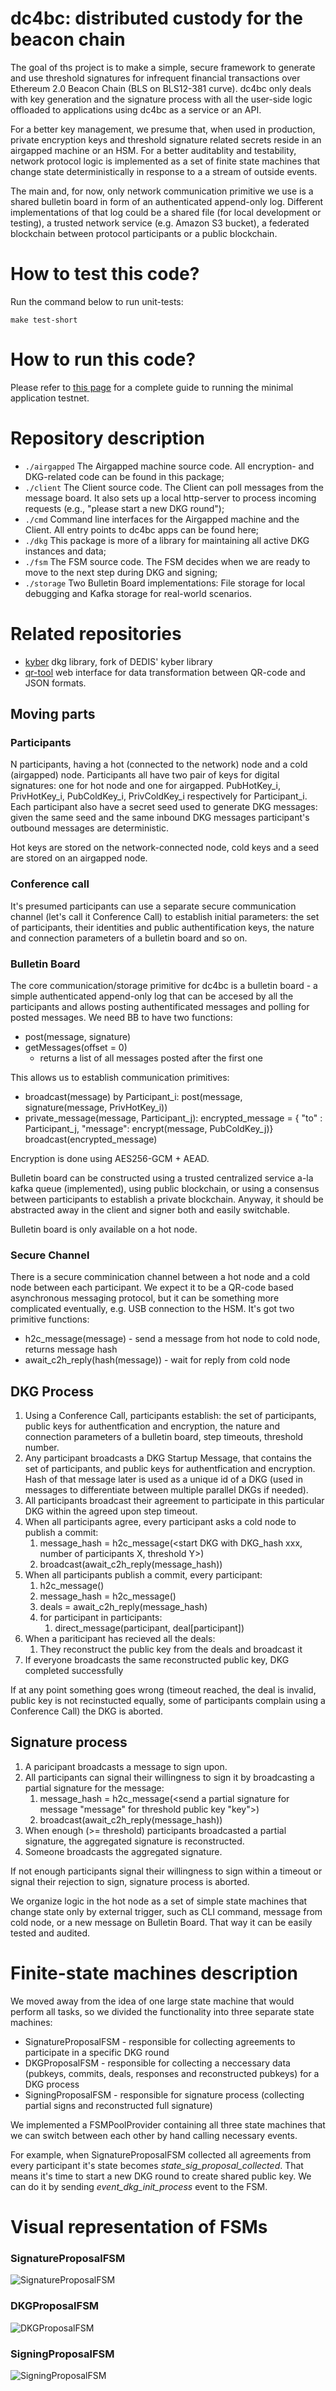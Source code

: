 # dc4bc: distributed custody for the beacon chain

The goal of ths project is to make a simple, secure framework to generate and use threshold signatures for infrequent financial transactions over Ethereum 2.0 Beacon Chain (BLS on BLS12-381 curve). dc4bc only deals with key generation and the signature process with all the user-side logic offloaded to applications using dc4bc as a service or an API.

For a better key management, we presume that, when used in production, private encryption keys and threshold signature related secrets reside in an airgapped machine or an HSM. For a better auditablity and testability, network protocol logic is implemented as a set of finite state machines that change state deterministically in response to a a stream of outside events. 

The main and, for now, only network communication primitive we use is a shared bulletin board in form of an authenticated append-only log. Different implementations of that log could be a shared file (for local development or testing), a trusted network service (e.g. Amazon S3 bucket), a federated blockchain between protocol participants or a public blockchain. 

# How to test this code?

Run the command below to run unit-tests:

```
make test-short
```

# How to run this code?

Please refer to [this page](HowTo.md) for a complete guide to running the minimal application testnet.

# Repository description

* `./airgapped` The Airgapped machine source code. All encryption- and DKG-related code can be found in this package;
* `./client` The Client source code. The Client can poll messages from the message board. It also sets up a local http-server to process incoming requests (e.g., "please start a new DKG round");
* `./cmd` Command line interfaces for the Airgapped machine and the Client. All entry points to dc4bc apps can be found here;
* `./dkg` This package is more of a library for maintaining all active DKG instances and data;
* `./fsm` The FSM source code. The FSM decides when we are ready to move to the next step during DKG and signing;
* `./storage` Two Bulletin Board implementations: File storage for local debugging and Kafka storage for real-world scenarios.

# Related repositories
* [kyber](https://github.com/corestario/kyber/) dkg library, fork of DEDIS' kyber library
* [qr-tool](https://github.com/lidofinance/qr-tool) web interface for data transformation between QR-code and JSON formats.

## Moving parts

### Participants 
N participants, having a hot (connected to the network) node and a cold (airgapped) node. Participants all have two pair of keys for digital signatures: one for hot node and one for airgapped. PubHotKey_i, PrivHotKey_i, PubColdKey_i, PrivColdKey_i respectively for Participant_i. Each participant also have a secret seed used to generate DKG messages: given the same seed and the same inbound DKG messages participant's outbound messages are deterministic.

Hot keys are stored on the network-connected node, cold keys and a seed are stored on an airgapped node.

### Conference call

It's presumed participants can use a separate secure communication channel (let's call it Conference Call) to establish initial parameters: the set of participants, their identities and public authentification keys, the nature and connection parameters of a bulletin board and so on.


### Bulletin Board

The core communication/storage primitive for dc4bc is a bulletin board - a simple authenticated append-only log that can be accesed by all the participants and allows posting authentificated messages and polling for posted messages. We need BB to have two functions:
- post(message, signature)
- getMessages(offset = 0)
  - returns a list of all messages posted after the first <offset> one

This allows us to establish communication primitives:

- broadcast(message) by Participant_i:
    post(message, signature(message, PrivHotKey_i))
- private_message(message, Participant_j):
    encrypted_message = { "to" : Participant_j, "message": encrypt(message, PubColdKey_j)}
    broadcast(encrypted_message)
    
Encryption is done using AES256-GCM + AEAD.

Bulletin board can be constructed using a trusted centralized service a-la kafka queue (implemented), using public blockchain, or using a consensus between participants to establish a private blockchain. Anyway, it should be abstracted away in the client and signer both and easily switchable.

Bulletin board is only available on a hot node.

### Secure Channel

There is a secure comminication channel between a hot node and a cold node between each participant. We expect it to be a QR-code based asynchronous messaging protocol, but it can be something more complicated eventually, e.g. USB connection to the HSM. It's got two primitive functions:
- h2c_message(message) - send a message from hot node to cold node, returns message hash
- await_c2h_reply(hash(message)) - wait for reply from cold node


## DKG Process

1. Using a Conference Call, participants establish: the set of participants, public keys for authentfication and encryption, the nature and connection parameters of a bulletin board, step timeouts, threshold number.
2. Any participant broadcasts a DKG Startup Message, that contains the set of participants, and public keys for authentfication and encryption. Hash of that message later is used as a unique id of a DKG (used in messages to differentiate between multiple parallel DKGs if needed).
3. All participants broadcast their agreement to participate in this particular DKG within the agreed upon step timeout.
4. When all participants agree, every participant asks a cold node to publish a commit:
   1. message_hash = h2c_message(<start DKG with DKG_hash xxx, number of participants X, threshold Y>)
   2. broadcast(await_c2h_reply(message_hash))
5. When all participants publish a commit, every participant:
   1. h2c_message(<all commits>)
   2. message_hash = h2c_message(<send deals>)
   3. deals = await_c2h_reply(message_hash)
   4. for participant in participants:
      1. direct_message(participant, deal[participant])
6. When a pariticipant has recieved all the deals:
   1. They reconstruct the public key from the deals and broadcast it
7. If everyone broadcasts the same reconstructed public key, DKG completed successfully

If at any point something goes wrong (timeout reached, the deal is invalid, public key is not recinstucted equally, some of participants complain using a Conference Call) the DKG is aborted.

## Signature process
1. A paricipant broadcasts a message to sign upon.
2. All participants can signal their willingness to sign it by broadcasting a partial signature for the message:
   1. message_hash = h2c_message(<send a partial signature for message "message" for threshold public key "key">)
   2. broadcast(await_c2h_reply(message_hash))
4. When enough (>= threshold) participants broadcasted a partial signature, the aggregated signature is reconstructed.
5. Someone broadcasts the aggregated signature.

If not enough participants signal their willingness to sign within a timeout or signal their rejection to sign, signature process is aborted.

We organize logic in the hot node as a set of simple state machines that change state only by external trigger, such as CLI command, message from cold node, or a new message on Bulletin Board. That way it can be easily tested and audited.

# Finite-state machines description

We moved away from the idea of one large state machine that would perform all tasks, so we divided the functionality into three separate state machines:
* SignatureProposalFSM - responsible for collecting agreements to participate in a specific DKG round
* DKGProposalFSM - responsible for collecting a neccessary data (pubkeys, commits, deals, responses and reconstructed pubkeys) for a DKG process
* SigningProposalFSM - responsible for signature process (collecting partial signs and reconstructed full signature)

We implemented a FSMPoolProvider containing all three state machines that we can switch between each other by hand calling necessary events.

For example, when SignatureProposalFSM collected all agreements from every participant it's state becomes *state_sig_proposal_collected*.
That means it's time to start a new DKG round to create shared public key. We can do it by sending *event_dkg_init_process* event to the FSM.

# Visual representation of FSMs

### SignatureProposalFSM
![SignatureProposalFSM](images/sigFSM.png)

### DKGProposalFSM
![DKGProposalFSM](images/dkgFSM.png)

### SigningProposalFSM
![SigningProposalFSM](images/signingFSM.png)
